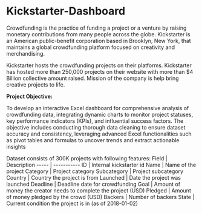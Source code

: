 # Kickstarter-Dashboard

Crowdfunding is the practice of funding a project or a venture by raising monetary contributions from many people across the globe. Kickstarter is an American public-benefit corporation based in Brooklyn, New York, that maintains a global crowdfunding platform focused on creativity and merchandising.

Kickstarter  hosts the crowdfunding projects on their platforms. Kickstarter has hosted more than 250,000 projects on their website with more than $4 Billion collective amount raised. Mission of the company is help bring creative projects to life.

**Project Objective:**

To develop an interactive Excel dashboard for comprehensive analysis of crowdfunding data, integrating dynamic charts to monitor project statuses, key performance indicators (KPIs), and influential success factors. 
The objective includes conducting thorough data cleaning to ensure dataset accuracy and consistency, leveraging advanced Excel functionalities such as pivot tables and formulas to uncover trends and extract actionable insights

Dataset consists of 300K projects with following features:
Field | Description
----- | -----------
ID | Internal kickstarter id
Name | Name of the project
Category | Project category
Subcategory | Project subcategory
Country | Country the project is from
Launched | Date the project was launched
Deadline | Deadline date for crowdfunding
Goal | Amount of money the creator needs to complete the project (USD)
Pledged | Amount of money pledged by the crowd (USD)
Backers | Number of backers
State | Current condition the project is in (as of 2018-01-02)


